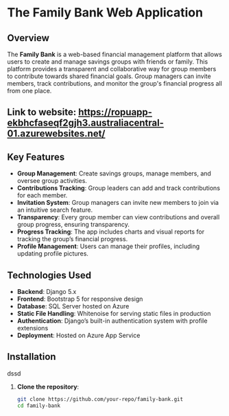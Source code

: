 # The Family Bank Web Application

## Overview
The **Family Bank** is a web-based financial management platform that allows users to create and manage savings groups with friends or family. This platform provides a transparent and collaborative way for group members to contribute towards shared financial goals. Group managers can invite members, track contributions, and monitor the group's financial progress all from one place.

## Link to website: https://ropuapp-ekbhcfaseqf2gjh3.australiacentral-01.azurewebsites.net/
## Key Features
- **Group Management**: Create savings groups, manage members, and oversee group activities.
- **Contributions Tracking**: Group leaders can add and track contributions for each member.
- **Invitation System**: Group managers can invite new members to join via an intuitive search feature.
- **Transparency**: Every group member can view contributions and overall group progress, ensuring transparency.
- **Progress Tracking**: The app includes charts and visual reports for tracking the group’s financial progress.
- **Profile Management**: Users can manage their profiles, including updating profile pictures.

## Technologies Used
- **Backend**: Django 5.x
- **Frontend**: Bootstrap 5 for responsive design
- **Database**: SQL Server hosted on Azure
- **Static File Handling**: Whitenoise for serving static files in production
- **Authentication**: Django’s built-in authentication system with profile extensions
- **Deployment**: Hosted on Azure App Service

## Installation
dssd
1. **Clone the repository**:
   ```bash
   git clone https://github.com/your-repo/family-bank.git
   cd family-bank
